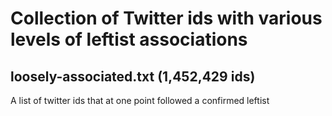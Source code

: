 # Collection of Twitter ids with various levels of leftist associations

## loosely-associated.txt (1,452,429 ids)
A list of twitter ids that at one point followed a confirmed leftist
